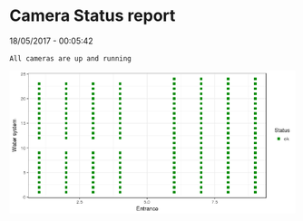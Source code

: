 Camera Status report
================
18/05/2017 - 00:05:42

    All cameras are up and running

![](camreport_files/figure-markdown_github/unnamed-chunk-2-1.png)

